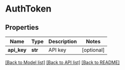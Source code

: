 # AuthToken

## Properties
Name | Type | Description | Notes
------------ | ------------- | ------------- | -------------
**api_key** | **str** | API key | [optional] 

[[Back to Model list]](../README.md#documentation-for-models) [[Back to API list]](../README.md#documentation-for-api-endpoints) [[Back to README]](../README.md)


